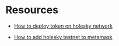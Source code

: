 # Resources
- [How to deploy token on holesky network](https://blog.blockmagnates.com/how-to-create-and-deploy-an-erc20-token-on-the-holesky-testnet-using-hardhat-and-openzeppelin-1145546df00f)

- [How to add holesky testnet to metamask](https://www.datawallet.com/crypto/add-holesky-to-metamask)